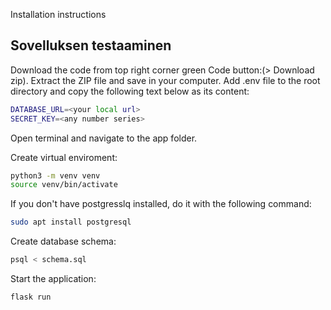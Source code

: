 Installation instructions

## Sovelluksen testaaminen

Download the code from top right corner green Code button:(> Download zip). Extract the ZIP file and save in your computer. Add .env file to the root directory and copy the following text below as its content:

```bash
DATABASE_URL=<your local url>
SECRET_KEY=<any number series>
```

Open terminal and navigate to the app folder. 

Create virtual enviroment:

```bash
python3 -m venv venv
source venv/bin/activate
```

If you don't have postgresslq installed, do it with the following command:
```bash
sudo apt install postgresql
```

Create database schema:

```bash
psql < schema.sql
```

Start the application:

```bash
flask run
```

